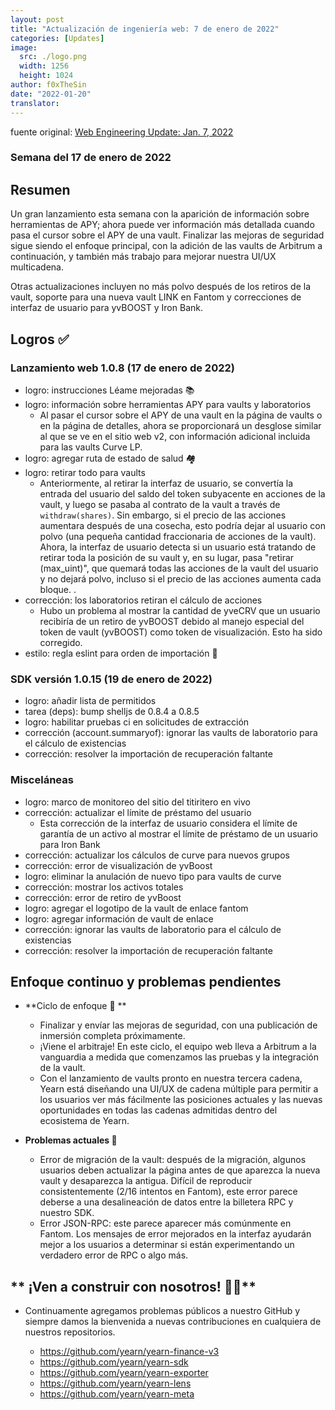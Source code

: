 ```yaml
---
layout: post
title: "Actualización de ingeniería web: 7 de enero de 2022"
categories: [Updates]
image:
  src: ./logo.png
  width: 1256
  height: 1024
author: f0xTheSin
date: "2022-01-20"
translator:
---
```


fuente original: [Web Engineering Update: Jan. 7, 2022](https://yearnweb.substack.com/p/yearn-web-engineering-update-7d7)

### Semana del 17 de enero de 2022

## **Resumen**

Un gran lanzamiento esta semana con la aparición de información sobre herramientas de APY; ahora puede ver información más detallada cuando pasa el cursor sobre el APY de una vault. Finalizar las mejoras de seguridad sigue siendo el enfoque principal, con la adición de las vaults de Arbitrum a continuación, y también más trabajo para mejorar nuestra UI/UX multicadena.

Otras actualizaciones incluyen no más polvo después de los retiros de la vault, soporte para una nueva vault LINK en Fantom y correcciones de interfaz de usuario para yvBOOST y Iron Bank.

## **Logros ✅**

### **Lanzamiento web 1.0.8 (17 de enero de 2022)**

- logro: instrucciones Léame mejoradas 📚
- logro: información sobre herramientas APY para vaults y laboratorios
  - Al pasar el cursor sobre el APY de una vault en la página de vaults o en la página de detalles, ahora se proporcionará un desglose similar al que se ve en el sitio web v2, con información adicional incluida para las vaults Curve LP.
- logro: agregar ruta de estado de salud 🏘️
- logro: retirar todo para vaults
  - Anteriormente, al retirar la interfaz de usuario, se convertía la entrada del usuario del saldo del token subyacente en acciones de la vault, y luego se pasaba al contrato de la vault a través de `withdraw(shares)`. Sin embargo, si el precio de las acciones aumentara después de una cosecha, esto podría dejar al usuario con polvo (una pequeña cantidad fraccionaria de acciones de la vault). Ahora, la interfaz de usuario detecta si un usuario está tratando de retirar toda la posición de su vault y, en su lugar, pasa "retirar (max_uint)", que quemará todas las acciones de la vault del usuario y no dejará polvo, incluso si el precio de las acciones aumenta cada bloque. .
- corrección: los laboratorios retiran el cálculo de acciones
  - Hubo un problema al mostrar la cantidad de yveCRV que un usuario recibiría de un retiro de yvBOOST debido al manejo especial del token de vault (yvBOOST) como token de visualización. Esto ha sido corregido.
- estilo: regla eslint para orden de importación 📝

### **SDK versión 1.0.15 (19 de enero de 2022)**

- logro: añadir lista de permitidos
- tarea (deps): bump shelljs de 0.8.4 a 0.8.5
- logro: habilitar pruebas ci en solicitudes de extracción
- corrección (account.summaryof): ignorar las vaults de laboratorio para el cálculo de existencias
- corrección: resolver la importación de recuperación faltante

### **Misceláneas**

- logro: marco de monitoreo del sitio del titiritero en vivo
- corrección: actualizar el límite de préstamo del usuario
  - Esta corrección de la interfaz de usuario considera el límite de garantía de un activo al mostrar el límite de préstamo de un usuario para Iron Bank
- corrección: actualizar los cálculos de curve para nuevos grupos
- corrección: error de visualización de yvBoost
- logro: eliminar la anulación de nuevo tipo para vaults de curve
- corrección: mostrar los activos totales
- corrección: error de retiro de yvBoost
- logro: agregar el logotipo de la vault de enlace fantom
- logro: agregar información de vault de enlace
- corrección: ignorar las vaults de laboratorio para el cálculo de existencias
- corrección: resolver la importación de recuperación faltante

## **Enfoque continuo y problemas pendientes**

- **Ciclo de enfoque 🎯 **

  - Finalizar y envíar las mejoras de seguridad, con una publicación de inmersión completa próximamente.
  - ¡Viene el arbitraje! En este ciclo, el equipo web lleva a Arbitrum a la vanguardia a medida que comenzamos las pruebas y la integración de la vault.
  - Con el lanzamiento de vaults pronto en nuestra tercera cadena, Yearn está diseñando una UI/UX de cadena múltiple para permitir a los usuarios ver más fácilmente las posiciones actuales y las nuevas oportunidades en todas las cadenas admitidas dentro del ecosistema de Yearn.

- **Problemas actuales 🐛**

  - Error de migración de la vault: después de la migración, algunos usuarios deben actualizar la página antes de que aparezca la nueva vault y desaparezca la antigua. Difícil de reproducir consistentemente (2/16 intentos en Fantom), este error parece deberse a una desalineación de datos entre la billetera RPC y nuestro SDK.
  - Error JSON-RPC: este parece aparecer más comúnmente en Fantom. Los mensajes de error mejorados en la interfaz ayudarán mejor a los usuarios a determinar si están experimentando un verdadero error de RPC o algo más.

## ** ¡Ven a construir con nosotros! :man_mechanic:**

- Continuamente agregamos problemas públicos a nuestro GitHub y siempre damos la bienvenida a nuevas contribuciones en cualquiera de nuestros repositorios.

  - https://github.com/yearn/yearn-finance-v3
  - https://github.com/yearn/yearn-sdk
  - https://github.com/yearn/yearn-exporter
  - https://github.com/yearn/yearn-lens
  - https://github.com/yearn/yearn-meta

